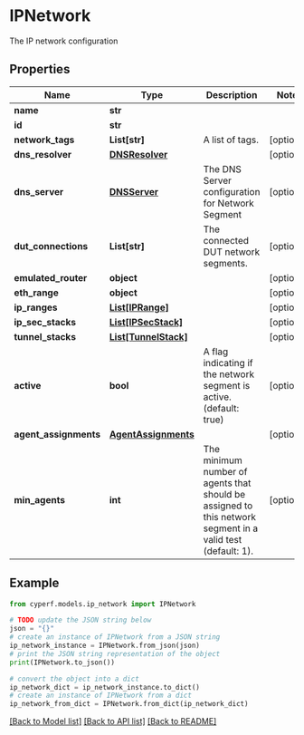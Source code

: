 # IPNetwork

The IP network configuration

## Properties

Name | Type | Description | Notes
------------ | ------------- | ------------- | -------------
**name** | **str** |  | 
**id** | **str** |  | 
**network_tags** | **List[str]** | A list of tags. | [optional] 
**dns_resolver** | [**DNSResolver**](DNSResolver.md) |  | [optional] 
**dns_server** | [**DNSServer**](DNSServer.md) | The DNS Server configuration for Network Segment | [optional] 
**dut_connections** | **List[str]** | The connected DUT network segments. | [optional] 
**emulated_router** | **object** |  | [optional] 
**eth_range** | **object** |  | [optional] 
**ip_ranges** | [**List[IPRange]**](IPRange.md) |  | [optional] 
**ip_sec_stacks** | [**List[IPSecStack]**](IPSecStack.md) |  | [optional] 
**tunnel_stacks** | [**List[TunnelStack]**](TunnelStack.md) |  | [optional] 
**active** | **bool** | A flag indicating if the network segment is active.(default: true) | [optional] 
**agent_assignments** | [**AgentAssignments**](AgentAssignments.md) |  | [optional] 
**min_agents** | **int** | The minimum number of agents that should be assigned to this network segment in a valid test (default: 1). | [optional] 

## Example

```python
from cyperf.models.ip_network import IPNetwork

# TODO update the JSON string below
json = "{}"
# create an instance of IPNetwork from a JSON string
ip_network_instance = IPNetwork.from_json(json)
# print the JSON string representation of the object
print(IPNetwork.to_json())

# convert the object into a dict
ip_network_dict = ip_network_instance.to_dict()
# create an instance of IPNetwork from a dict
ip_network_from_dict = IPNetwork.from_dict(ip_network_dict)
```
[[Back to Model list]](../README.md#documentation-for-models) [[Back to API list]](../README.md#documentation-for-api-endpoints) [[Back to README]](../README.md)


